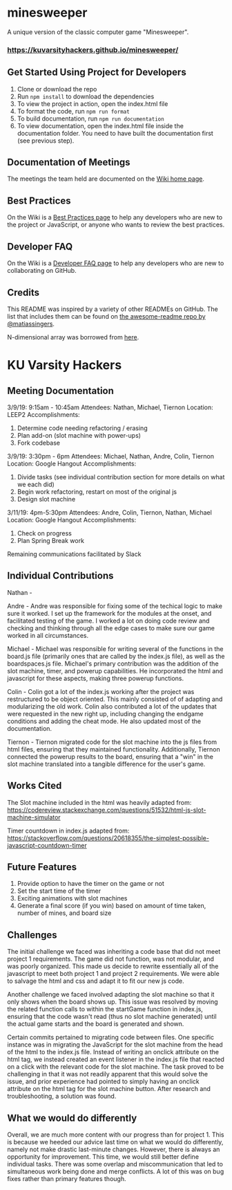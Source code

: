 # minesweeper

A unique version of the classic computer game "Minesweeper".

### https://kuvarsityhackers.github.io/minesweeper/

## Get Started Using Project for Developers

1. Clone or download the repo
1. Run `npm install` to download the dependencies
1. To view the project in action, open the index.html file
1. To format the code, run `npm run format`
1. To build documentation, run `npm run documentation`
1. To view documentation, open the index.html file inside the documentation folder. You need to have built the documentation first (see previous step).

## Documentation of Meetings

The meetings the team held are documented on the [Wiki home page](https://github.com/CompSciLauren/minesweeper/wiki).

## Best Practices

On the Wiki is a [Best Practices page](https://github.com/CompSciLauren/minesweeper/wiki/Best-Practices) to help any developers who are new to the project or JavaScript, or anyone who wants to review the best practices.

## Developer FAQ

On the Wiki is a [Developer FAQ page](https://github.com/CompSciLauren/minesweeper/wiki/Developer-FAQ) to help any developers who are new to collaborating on GitHub.

## Credits

This README was inspired by a variety of other READMEs on GitHub. The list that includes them can be found on [the awesome-readme repo by @matiassingers](https://github.com/matiassingers/awesome-readme).

N-dimensional array was borrowed from [here](https://stackoverflow.com/questions/966225/how-can-i-create-a-two-dimensional-array-in-javascript/966938#966938).

# KU Varsity Hackers

## Meeting Documentation

3/9/19: 9:15am - 10:45am
Attendees: Nathan, Michael, Tiernon
Location: LEEP2
Accomplishments:

1. Determine code needing refactoring / erasing
2. Plan add-on (slot machine with power-ups)
3. Fork codebase

3/9/19: 3:30pm - 6pm
Attendees: Michael, Nathan, Andre, Colin, Tiernon
Location: Google Hangout
Accomplishments:

1. Divide tasks (see individual contribution section for more details on what we each did)
2. Begin work refactoring, restart on most of the original js
3. Design slot machine

3/11/19: 4pm-5:30pm
Attendees: Andre, Colin, Tiernon, Nathan, Michael
Location: Google Hangout
Accomplishments:

1. Check on progress
2. Plan Spring Break work

Remaining communications facilitated by Slack

## Individual Contributions

Nathan -

Andre - Andre was responsible for fixing some of the techical logic to make sure it worked. I set up the framework for the modules at the onset, and facilitated testing of the game. I worked a lot on doing code review and checking and thinking through all the edge cases to make sure our game worked in all circumstances.

Michael - Michael was responsible for writing several of the functions in the board.js file (primarily ones that are called by the index.js file), as well as the boardspaces.js file. Michael's primary contribution was the addition of the slot machine, timer, and powerup capabilities. He incorporated the html and javascript for these aspects, making three powerup functions.

Colin - Colin got a lot of the index.js working after the project was restructured to be object oriented. This mainly consisted of of adapting and modularizing the old work. Colin also contributed a lot of the updates that were requested in the new right up, including changing the endgame conditions and adding the cheat mode. He also updated most of the documentation.

Tiernon - Tiernon migrated code for the slot machine into the js files from html files, ensuring that they maintained functionality. Additionally, Tiernon connected the powerup results to the board, ensuring that a "win" in the slot machine translated into a tangible difference for the user's game.

## Works Cited

The Slot machine included in the html was heavily adapted from:
https://codereview.stackexchange.com/questions/51532/html-js-slot-machine-simulator

Timer countdown in index.js adapted from:
https://stackoverflow.com/questions/20618355/the-simplest-possible-javascript-countdown-timer

## Future Features

1. Provide option to have the timer on the game or not
2. Set the start time of the timer
3. Exciting animations with slot machines
4. Generate a final score (if you win) based on amount of time taken, number of mines, and board size

## Challenges

The initial challenge we faced was inheriting a code base that did not meet project 1 requirements. The game did not function, was not modular, and was poorly organized. This made us decide to rewrite essentially all of the javascript to meet both project 1 and project 2 requirements. We were able to salvage the html and css and adapt it to fit our new js code.

Another challenge we faced involved adapting the slot machine so that it only shows when the board shows up. This issue was resolved by moving the related function calls to within the startGame function in index.js, ensuring that the code wasn't read (thus no slot machine generated) until the actual game starts and the board is generated and shown.

Certain commits pertained to migrating code between files. One specific instance was in migrating the JavaScript for the slot machine from the head of the html to the index.js file. Instead of writing an onclick attribute on the html tag, we instead created an event listener in the index.js file that reacted on a click with the relevant code for the slot machine. The task proved to be challenging in that it was not readily apparent that this would solve the issue, and prior experience had pointed to simply having an onclick attribute on the html tag for the slot machine button. After research and troubleshooting, a solution was found.

## What we would do differently

Overall, we are much more content with our progress than for project 1. This is because we heeded our advice last time on what we would do differently, namely not make drastic last-minute changes. However, there is always an opportunity for improvement. This time, we would still better define individual tasks. There was some overlap and miscommunication that led to simultaneous work being done and merge conflicts. A lot of this was on bug fixes rather than primary features though.
